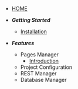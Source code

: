 <!-- docs/_sidebar.md -->

- [HOME](/ "Introduction | Laravel-Mager")

- _**Getting Started**_
    - [Installation](installation.md "Installation | Laravel-Mager")
- _**Features**_
    - Pages Manager
        - [Introduction](_features/pages_manager/introduction.md "Pages Manager - Introduction | Laravel-Mager")
    - Project Configuration
    - REST Manager
    - Database Manager
